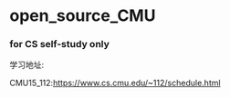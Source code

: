 # open_source_CMU
### for CS self-study only
学习地址:

CMU15_112:https://www.cs.cmu.edu/~112/schedule.html

